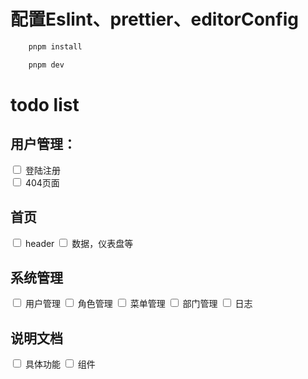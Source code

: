 # 配置Eslint、prettier、editorConfig

```bash
    pnpm install
```

```bash
    pnpm dev
```

# todo list
## 用户管理：
<input type="checkbox"> 登陆注册  
<input type="checkbox"> 404页面
## 首页
<input type="checkbox"> header
<input type="checkbox"> 数据，仪表盘等
## 系统管理
<input type="checkbox"> 用户管理
<input type="checkbox"> 角色管理
<input type="checkbox"> 菜单管理
<input type="checkbox"> 部门管理
<input type="checkbox"> 日志

## 说明文档
<input type="checkbox"> 具体功能
<input type="checkbox"> 组件